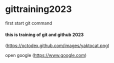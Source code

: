 # gittraining2023
first start git command
#### this is training of git and github 2023
(https://octodex.github.com/images/yaktocat.png)

open google
(https://www.google.com)
